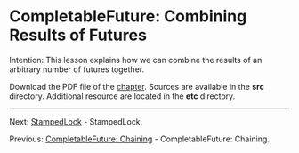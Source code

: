 # CompletableFuture: Combining Results of Futures

Intention: This lesson explains how we can combine the results of an arbitrary number of futures together.

Download the PDF file of the [chapter](chapter_29.pdf). Sources are available in the <b>src</b> directory. 
Additional resource are located in the <b>etc</b> directory.

<hr>

Next: [StampedLock](chapter_30.md "StampedLock") - StampedLock.

Previous: [CompletableFuture: Chaining](chapter_28.md "CompletableFuture: Chaining") - CompletableFuture: Chaining.